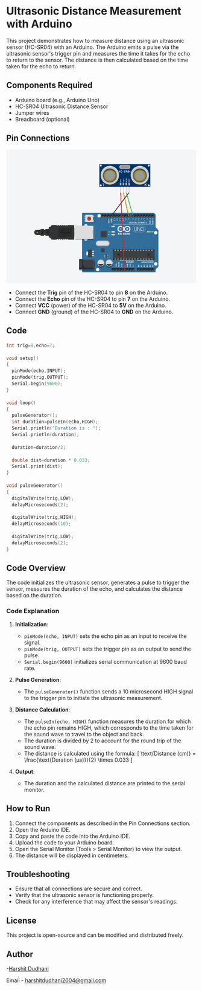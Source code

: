 # Ultrasonic Distance Measurement with Arduino

This project demonstrates how to measure distance using an ultrasonic sensor (HC-SR04) with an Arduino. The Arduino emits a pulse via the ultrasonic sensor's trigger pin and measures the time it takes for the echo to return to the sensor. The distance is then calculated based on the time taken for the echo to return.

## Components Required

- Arduino board (e.g., Arduino Uno)
- HC-SR04 Ultrasonic Distance Sensor
- Jumper wires
- Breadboard (optional)



## Pin Connections
![connections](connection.png)
- Connect the **Trig** pin of the HC-SR04 to pin **8** on the Arduino.
- Connect the **Echo** pin of the HC-SR04 to pin **7** on the Arduino.
- Connect **VCC** (power) of the HC-SR04 to **5V** on the Arduino.
- Connect **GND** (ground) of the HC-SR04 to **GND** on the Arduino.

## Code
```C
int trig=8,echo=7;

void setup()
{
  pinMode(echo,INPUT);
  pinMode(trig,OUTPUT);
  Serial.begin(9600);
}

void loop()
{
  pulseGenerator();
  int duration=pulseIn(echo,HIGH);
  Serial.println("Duration is : ");
  Serial.println(duration);
  
  duration=duration/2;
  
  double dist=duration * 0.033;
  Serial.print(dist);
}

void pulseGenerator()
{
  digitalWrite(trig,LOW);
  delayMicroseconds(2);
  
  digitalWrite(trig,HIGH);
  delayMicroseconds(10);
  
  digitalWrite(trig,LOW);
  delayMicroseconds(2); 
}
```

## Code Overview

The code initializes the ultrasonic sensor, generates a pulse to trigger the sensor, measures the duration of the echo, and calculates the distance based on the duration. 

### Code Explanation

1. **Initialization**: 
   - `pinMode(echo, INPUT)` sets the echo pin as an input to receive the signal.
   - `pinMode(trig, OUTPUT)` sets the trigger pin as an output to send the pulse.
   - `Serial.begin(9600)` initializes serial communication at 9600 baud rate.

2. **Pulse Generation**: 
   - The `pulseGenerator()` function sends a 10 microsecond HIGH signal to the trigger pin to initiate the ultrasonic measurement.

3. **Distance Calculation**:
   - The `pulseIn(echo, HIGH)` function measures the duration for which the echo pin remains HIGH, which corresponds to the time taken for the sound wave to travel to the object and back.
   - The duration is divided by 2 to account for the round trip of the sound wave.
   - The distance is calculated using the formula: 
     \[
     \text{Distance (cm)} = \frac{\text{Duration (µs)}}{2} \times 0.033
     \]

4. **Output**: 
   - The duration and the calculated distance are printed to the serial monitor.

## How to Run

1. Connect the components as described in the Pin Connections section.
2. Open the Arduino IDE.
3. Copy and paste the code into the Arduino IDE.
4. Upload the code to your Arduino board.
5. Open the Serial Monitor (Tools > Serial Monitor) to view the output.
6. The distance will be displayed in centimeters.

## Troubleshooting

- Ensure that all connections are secure and correct.
- Verify that the ultrasonic sensor is functioning properly.
- Check for any interference that may affect the sensor's readings.

## License

This project is open-source and can be modified and distributed freely.

## Author

-[Harshit Dudhani](https://github.com/harshitdudhani)

Email - harshitdudhani2004@gmail.com

